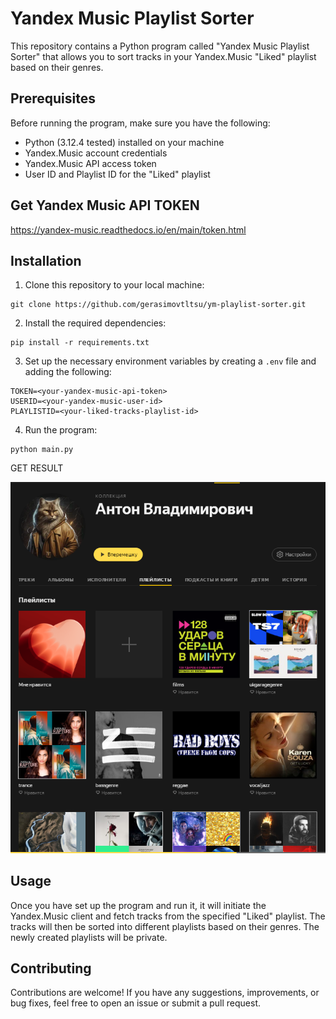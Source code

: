 # Yandex Music Playlist Sorter

This repository contains a Python program called "Yandex Music Playlist Sorter" that allows you to sort tracks in your Yandex.Music "Liked" playlist based on their genres.

## Prerequisites

Before running the program, make sure you have the following:

- Python (3.12.4 tested) installed on your machine
- Yandex.Music account credentials
- Yandex.Music API access token
- User ID and Playlist ID for the "Liked" playlist

## Get Yandex Music API TOKEN

https://yandex-music.readthedocs.io/en/main/token.html

## Installation

1. Clone this repository to your local machine:
```
git clone https://github.com/gerasimovtltsu/ym-playlist-sorter.git
```

2. Install the required dependencies:
```
pip install -r requirements.txt
```

3. Set up the necessary environment variables by creating a `.env` file and adding the following:
```
TOKEN=<your-yandex-music-api-token>
USERID=<your-yandex-music-user-id>
PLAYLISTID=<your-liked-tracks-playlist-id>
```

4. Run the program:
```
python main.py
```

GET RESULT

![Alt text](image.png)

## Usage

Once you have set up the program and run it, it will initiate the Yandex.Music client and fetch tracks from the specified "Liked" playlist. The tracks will then be sorted into different playlists based on their genres. The newly created playlists will be private.

## Contributing

Contributions are welcome! If you have any suggestions, improvements, or bug fixes, feel free to open an issue or submit a pull request.

